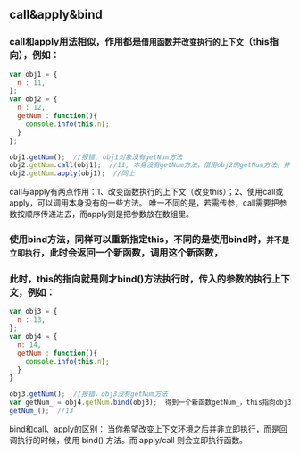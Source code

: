 ## call&apply&bind
### call和apply用法相似，作用都是`借用函数`并`改变执行的上下文`（this指向），例如：
```javascript
var obj1 = {
  n : 11,
};
var obj2 = {
  n : 12,
  getNum : function(){
    console.info(this.n);
  }
};

obj1.getNum();  //报错, obj1对象没有getNum方法
obj2.getNum.call(obj1);  //11, 本身没有getNum方法，借用obj2的getNum方法，并把this指向自己
obj2.getNum.apply(obj1);  //同上
```
call与apply有两点作用：1、改变函数执行的上下文（改变this）；2、使用call或apply，可以调用本身没有的一些方法。
唯一不同的是，若需传参，call需要把参数按顺序传递进去，而apply则是把参数放在数组里。

### 使用bind方法，同样可以重新指定this，不同的是使用bind时，`并不是立即执行`，此时会返回一个新函数，调用这个新函数，
### 此时，this的指向就是刚才bind()方法执行时，传入的参数的执行上下文，例如：
```javascript
var obj3 = {
  n : 13,
};
var obj4 = {
  n: 14,
  getNum : function(){
    console.info(this.n);
  }
}

obj3.getNum();  //报错，obj3没有getNum方法
var getNum_ = obj4.getNum.bind(obj3);  得到一个新函数getNum_，this指向obj3
getNum_();  //13
```
bind和call、apply的区别：
当你希望改变上下文环境之后并非立即执行，而是回调执行的时候，使用 bind() 方法。而 apply/call 则会立即执行函数。
